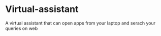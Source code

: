 # Virtual-assistant
A virtual assistant that can open apps from your laptop and serach your queries on web
